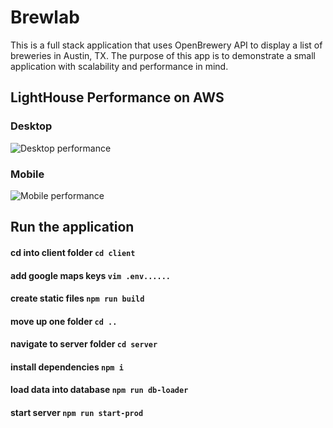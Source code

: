 # Brewlab

This is a full stack application that uses OpenBrewery API to display a list of breweries in Austin, TX. The purpose of this app is to demonstrate a small application with scalability and performance in mind.

## LightHouse Performance on AWS
### Desktop
![Desktop performance](https://user-images.githubusercontent.com/89487780/182793597-9e8bb00c-4dc8-4aa4-b1a0-f6919f843113.png)
### Mobile
![Mobile performance](https://user-images.githubusercontent.com/89487780/182793413-b93cd7f5-4ce3-4b22-9b0b-9c07d2ef56ed.png)

## Run the application
#### cd into client folder `cd client`
#### add google maps keys `vim .env......`
#### create static files `npm run build`
#### move up one folder `cd ..`
#### navigate to server folder `cd server`
#### install dependencies `npm i`
#### load data into database `npm run db-loader`
#### start server `npm run start-prod`

